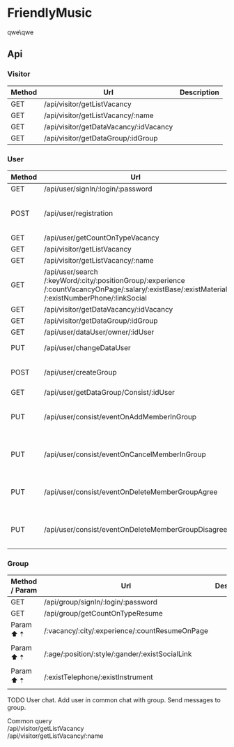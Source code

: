 # FriendlyMusic

qwe\qwe

## Api

### Visitor

| Method | Url                                    | Description |
| ------ | -------------------------------------- | ----------- |
| GET    | /api/visitor/getListVacancy            |             |
| GET    | /api/visitor/getListVacancy/:name      |             |
| GET    | /api/visitor/getDataVacancy/:idVacancy |             |
| GET    | /api/visitor/getDataGroup/:idGroup     |             |

### User

| Method | Url                                                                                                                                                              | Description                              |
| ------ | ---------------------------------------------------------------------------------------------------------------------------------------------------------------- | ---------------------------------------- |
| GET    | /api/user/signIn/:login/:password                                                                                                                                |                                          |
| POST   | /api/user/registration                                                                                                                                           | Data : fio, login, password, retPassword |
| GET    | /api/user/getCountOnTypeVacancy                                                                                                                                  |                                          |
| GET    | /api/visitor/getListVacancy                                                                                                                                      |                                          |
| GET    | /api/visitor/getListVacancy/:name                                                                                                                                |                                          |
| GET    | /api/user/search<br />/:keyWord/:city/:positionGroup/:experience<br />/:countVacancyOnPage/:salary/:existBase/:existMaterial<br />/:existNumberPhone/:linkSocial |                                          |
| GET    | /api/visitor/getDataVacancy/:idVacancy                                                                                                                           |                                          |
| GET    | /api/visitor/getDataGroup/:idGroup                                                                                                                               |                                          |
| GET    | /api/user/dataUser/owner/:idUser                                                                                                                                 |                                          |
| PUT    | /api/user/changeDataUser                                                                                                                                         | Data : idUser                            |
| POST   | /api/user/createGroup                                                                                                                                            | Data: login, password, name              |
| GET    | /api/user/getDataGroup/Consist/:idUser                                                                                                                           |                                          |
| PUT    | /api/user/consist/eventOnAddMemberInGroup                                                                                                                        | Data : idUser, idGroup, idMember         |
| PUT    | /api/user/consist/eventOnCancelMemberInGroup                                                                                                                     | Data : idUser, idGroup, idMember         |
| PUT    | /api/user/consist/eventOnDeleteMemberGroupAgree                                                                                                                  | Data : idUser, idGroup, idMember         |
| PUT    | /api/user/consist/eventOnDeleteMemberGroupDisagree                                                                                                               | Data : idUser, idGroup, idMember         |

### Group

| Method / Param     | Url                                                   | Description |
| ------------------ | ----------------------------------------------------- | ----------- |
| GET                | /api/group/signIn/:login/:password                    |             |
| GET                | /api/group/getCountOnTypeResume<br />                 |             |
| Param :arrow_up: 🠡 | /:vacancy/:city/:experience/:countResumeOnPage<br />  |             |
| Param :arrow_up: 🠡 | /:age/:position/:style/:gander/:existSocialLink<br /> |             |
| Param :arrow_up: 🠡 | /:existTelephone/:existInstrument                     |             |

TODO User chat. Add user in common chat with group. Send messages to group.

Common query</br>
/api/visitor/getListVacancy</br>
/api/visitor/getListVacancy/:name

